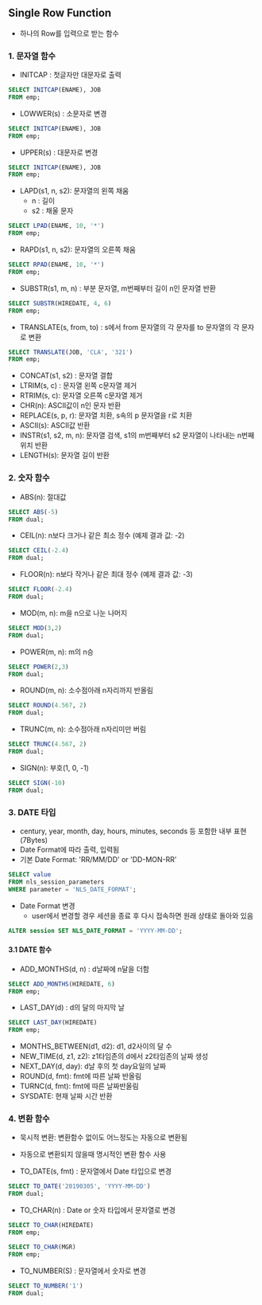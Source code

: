 ## Single Row Function

- 하나의 Row를 입력으로 받는 함수

### 1. 문자열 함수

- INITCAP : 첫글자만 대문자로 출력

```sql
SELECT INITCAP(ENAME), JOB
FROM emp;
```

- LOWWER(s) : 소문자로 변경

```sql
SELECT INITCAP(ENAME), JOB
FROM emp;
```

- UPPER(s) : 대문자로 변경

```sql
SELECT INITCAP(ENAME), JOB
FROM emp;
```

- LAPD(s1, n, s2): 문자열의 왼쪽 채움
  - n : 길이
  - s2 : 채울 문자

```sql
SELECT LPAD(ENAME, 10, '*')
FROM emp;
```

- RAPD(s1, n, s2): 문자열의 오른쪽 채움

```sql
SELECT RPAD(ENAME, 10, '*')
FROM emp;
```

- SUBSTR(s1, m, n) : 부분 문자열, m번째부터 길이 n인 문자열 반환

```sql
SELECT SUBSTR(HIREDATE, 4, 6)
FROM emp;
```

- TRANSLATE(s, from, to) : s에서 from 문자열의 각 문자를 to 문자열의 각 문자로 변환

```sql
SELECT TRANSLATE(JOB, 'CLA', '321')
FROM emp;
```

- CONCAT(s1, s2) : 문자열 결합
- LTRIM(s, c) : 문자열 왼쪽 c문자열 제거
- RTRIM(s, c): 문자열 오른쪽 c문자열 제거
- CHR(n): ASCII값이 n인 문자 반환
- REPLACE(s, p, r): 문자열 치환, s속의 p 문자열을 r로 치환
- ASCII(s): ASCII값 반환
- INSTR(s1, s2, m, n): 문자열 검색, s1의 m번째부터 s2 문자열이 나타내는 n번째 위치 반환
- LENGTH(s): 문자열 길이 반환

### 2. 숫자 함수

- ABS(n): 절대값

```sql
SELECT ABS(-5)
FROM dual;
```

- CEIL(n): n보다 크거나 같은 최소 정수 (예제 결과 값: -2)

```sql
SELECT CEIL(-2.4)
FROM dual;
```

- FLOOR(n): n보다 작거나 같은 최대 정수 (예제 결과 값: -3)

```sql
SELECT FLOOR(-2.4)
FROM dual;
```

- MOD(m, n): m을 n으로 나눈 나머지

```sql
SELECT MOD(3,2)
FROM dual;
```

- POWER(m, n): m의 n승

```sql
SELECT POWER(2,3)
FROM dual;
```

- ROUND(m, n): 소수점아래 n자리까지 반올림

```sql
SELECT ROUND(4.567, 2)
FROM dual;
```

- TRUNC(m, n): 소수점아래 n자리미만 버림

```sql
SELECT TRUNC(4.567, 2)
FROM dual;
```

- SIGN(n): 부호(1, 0, -1)

```sql
SELECT SIGN(-10)
FROM dual;
```

### 3. DATE 타입

- century, year, month, day, hours, minutes, seconds 등 포함한 내부 표현(7Bytes)
- Date Format에 따라 출력, 입력됨
- 기본 Date Format: 'RR/MM/DD' or 'DD-MON-RR'

```sql
SELECT value
FROM nls_session_parameters
WHERE parameter = 'NLS_DATE_FORMAT';
```

- Date Format 변경
  - user에서 변경할 경우 세션을 종료 후 다시 접속하면 원래 상태로 돌아와 있음

```sql
ALTER session SET NLS_DATE_FORMAT = 'YYYY-MM-DD';
```

#### 3.1 DATE 함수

- ADD_MONTHS(d, n) : d날짜에 n달을 더함

```sql
SELECT ADD_MONTHS(HIREDATE, 6)
FROM emp;
```

- LAST_DAY(d) : d의 달의 마지막 날

```sql
SELECT LAST_DAY(HIREDATE)
FROM emp;
```

- MONTHS_BETWEEN(d1, d2): d1, d2사이의 달 수
- NEW_TIME(d, z1, z2): z1타임존의 d에서 z2타임존의 날짜 생성
- NEXT_DAY(d, day): d날 후의 첫 day요일의 날짜
- ROUND(d, fmt): fmt에 따른 날짜 반올림
- TURNC(d, fmt): fmt에 따른 날짜반올림
- SYSDATE: 현재 날짜 시간 반환



### 4. 변환 함수

- 묵시적 변환: 변환함수 없이도 어느정도는 자동으로 변환됨
- 자동으로 변환되지 않을때 명시적인 변환 함수 사용



- TO_DATE(s, fmt) : 문자열에서 Date 타입으로 변경

```sql
SELECT TO_DATE('20190305', 'YYYY-MM-DD')
FROM dual;
```

- TO_CHAR(n) : Date or 숫자 타입에서 문자열로 변경

```sql
SELECT TO_CHAR(HIREDATE)
FROM emp;
```

```sql
SELECT TO_CHAR(MGR)
FROM emp;
```

- TO_NUMBER(S) : 문자열에서 숫자로 변경

```sql
SELECT TO_NUMBER('1')
FROM dual;
```


